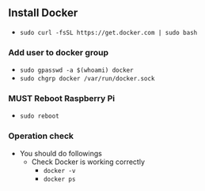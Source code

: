 ## Install Docker

- `sudo curl -fsSL https://get.docker.com | sudo bash`

### Add user to docker group

- `sudo gpasswd -a $(whoami) docker`
- `sudo chgrp docker /var/run/docker.sock`

### MUST Reboot Raspberry Pi

- `sudo reboot`

### Operation check

- You should do followings
  - Check Docker is working correctly
    - `docker -v`
    - `docker ps`
